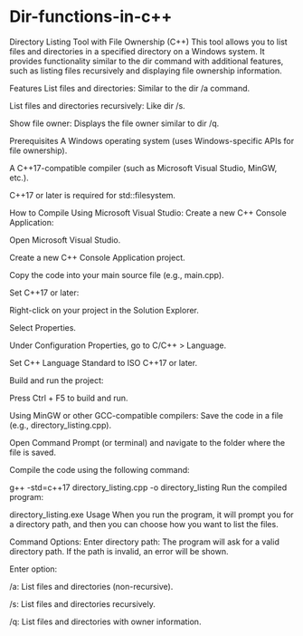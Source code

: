 # Dir-functions-in-c++

Directory Listing Tool with File Ownership (C++)
This tool allows you to list files and directories in a specified directory on a Windows system. It provides functionality similar to the dir command with additional features, such as listing files recursively and displaying file ownership information.

Features
List files and directories: Similar to the dir /a command.

List files and directories recursively: Like dir /s.

Show file owner: Displays the file owner similar to dir /q.

Prerequisites
A Windows operating system (uses Windows-specific APIs for file ownership).

A C++17-compatible compiler (such as Microsoft Visual Studio, MinGW, etc.).

C++17 or later is required for std::filesystem.

How to Compile
Using Microsoft Visual Studio:
Create a new C++ Console Application:

Open Microsoft Visual Studio.

Create a new C++ Console Application project.

Copy the code into your main source file (e.g., main.cpp).

Set C++17 or later:

Right-click on your project in the Solution Explorer.

Select Properties.

Under Configuration Properties, go to C/C++ > Language.

Set C++ Language Standard to ISO C++17 or later.

Build and run the project:

Press Ctrl + F5 to build and run.

Using MinGW or other GCC-compatible compilers:
Save the code in a file (e.g., directory_listing.cpp).

Open Command Prompt (or terminal) and navigate to the folder where the file is saved.

Compile the code using the following command:


g++ -std=c++17 directory_listing.cpp -o directory_listing
Run the compiled program:


directory_listing.exe
Usage
When you run the program, it will prompt you for a directory path, and then you can choose how you want to list the files.

Command Options:
Enter directory path: The program will ask for a valid directory path. If the path is invalid, an error will be shown.

Enter option:

/a: List files and directories (non-recursive).

/s: List files and directories recursively.

/q: List files and directories with owner information.
